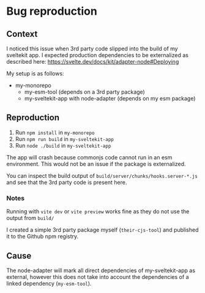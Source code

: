 # Bug reproduction
## Context

I noticed this issue when 3rd party code slipped into the build of my sveltekit app. I expected production dependencies to be externalized as described here: https://svelte.dev/docs/kit/adapter-node#Deploying

My setup is as follows:
- my-monorepo
  - my-esm-tool (depends on a 3rd party package)
  - my-sveltekit-app with node-adapter (depends on my esm package)

## Reproduction

1. Run `npm install` in `my-monorepo`
2. Run `npm run build` in `my-sveltekit-app`
3. Run `node ./build` in `my-sveltekit-app`

The app will crash because commonjs code cannot run in an esm environment. This would not be an issue if the package is externalized.

You can inspect the build output of `build/server/chunks/hooks.server-*.js` and see that the 3rd party code is present here.

### Notes

Running with `vite dev` or `vite preview` works fine as they do not use the output from `build/`

I created a simple 3rd party package myself (`their-cjs-tool`) and published it to the Github npm registry.

## Cause

The node-adapter will mark all direct dependencies of my-sveltekit-app as external, however this does not take into account the dependencies of a linked dependency (`my-esm-tool`).
